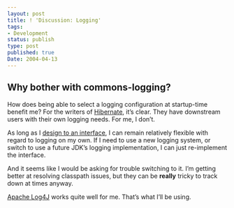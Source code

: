 ```yaml
---
layout: post
title: ! 'Discussion: Logging'
tags:
- Development
status: publish
type: post
published: true
Date: 2004-04-13
---
```

## Why bother with commons-logging?

How does being able to select a logging configuration at startup-time benefit me?  For the writers of <a href="http://www.hibernate.org/">Hibernate</a>, it&#8217;s clear.  They have downstream users with their own logging needs.  For me, I don&#8217;t.  </p>

As long as I <a href="http://devblog.jimvanfleet.com/archives/000008.html">design to an interface</a>, I can remain relatively flexible with regard to logging on my own.  If I need to use a new logging system, or switch to use a future <span class="caps">JDK</span>&#8217;s logging implementation, I can just re-implement the interface.</p>

And it seems like I would be asking for trouble switching to it.  I&#8217;m getting better at resolving classpath issues, but they can be <strong>really</strong> tricky to track down at times anyway.</p>

[Apache Log4J](https://logging.apache.org/log4j/2.x/index.html) works quite well for me.  That&#8217;s what I&#8217;ll be using.</p>
